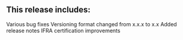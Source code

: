 This release includes:
----------------------
Various bug fixes
Versioning format changed from x.x.x to x.x
Added release notes
IFRA certification improvements
